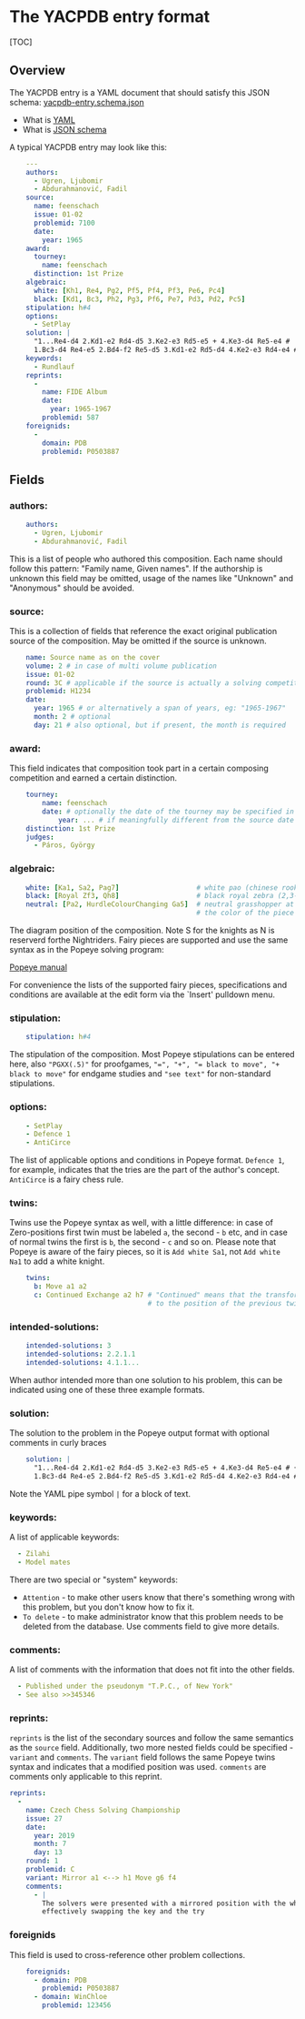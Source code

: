 # The YACPDB entry format

[TOC]

## Overview

The YACPDB entry is a YAML document that should satisfy this JSON schema:
[yacpdb-entry.schema.json](./yacpdb-entry.schema.json)

* What is [YAML](http://en.wikipedia.org/wiki/YAML)
* What is [JSON schema](https://json-schema.org/)

A typical YACPDB entry may look like this:
```yaml
    ---
    authors: 
      - Ugren, Ljubomir
      - Abdurahmanović, Fadil
    source: 
      name: feenschach
      issue: 01-02
      problemid: 7100
      date:
        year: 1965 
    award:
      tourney:
        name: feenschach
      distinction: 1st Prize
    algebraic: 
      white: [Kh1, Re4, Pg2, Pf5, Pf4, Pf3, Pe6, Pc4]
      black: [Kd1, Bc3, Ph2, Pg3, Pf6, Pe7, Pd3, Pd2, Pc5]
    stipulation: h#4
    options: 
      - SetPlay
    solution: |
      "1...Re4-d4 2.Kd1-e2 Rd4-d5 3.Ke2-e3 Rd5-e5 + 4.Ke3-d4 Re5-e4 #       
      1.Bc3-d4 Re4-e5 2.Bd4-f2 Re5-d5 3.Kd1-e2 Rd5-d4 4.Ke2-e3 Rd4-e4 #"
    keywords:
      - Rundlauf
    reprints:
      - 
        name: FIDE Album
        date:
          year: 1965-1967
        problemid: 587
    foreignids:
      -
        domain: PDB
        problemid: P0503887
```

## Fields

### authors:
```yaml
    authors: 
      - Ugren, Ljubomir
      - Abdurahmanović, Fadil
```
This is a list of people who authored this composition. Each name should follow this
pattern: "Family name, Given names". If the authorship is unknown
this field may be omitted, usage of the names like "Unknown" and
"Anonymous" should be avoided. 

### source:
This is a collection of fields that reference the exact original publication source
of the composition. May be omitted if the source is unknown.
```yaml
    name: Source name as on the cover
    volume: 2 # in case of multi volume publication
    issue: 01-02
    round: 3C # applicable if the source is actually a solving competition event
    problemid: H1234
    date:
      year: 1965 # or alternatively a span of years, eg: "1965-1967"
      month: 2 # optional
      day: 21 # also optional, but if present, the month is required
```

### award:
This field indicates that composition took part in a certain composing competition
and earned a certain distinction.
```yaml
    tourney:
        name: feenschach
        date: # optionally the date of the tourney may be specified in the same format
            year: ... # if meaningfully different from the source date
    distinction: 1st Prize
    judges:
      - Páros, György
```

### algebraic:
```yaml
    white: [Ka1, Sa2, Pag7]                   # white pao (chinese rook) g7
    black: [Royal Zf3, Qh8]                   # black royal zebra (2,3-leaper) f3
    neutral: [Pa2, HurdleColourChanging Ga5]  # neutral grasshopper at a5 that changes  
                                              # the color of the piece it hops over	
```
The diagram position of the composition.
Note S for the knights as N is reserverd forthe  Nightriders. Fairy pieces are
supported and use the same syntax as in the Popeye solving program:

[Popeye manual](https://github.com/thomas-maeder/popeye/blob/master/py-engl.txt)

For convenience the lists of the supported fairy pieces, specifications and conditions
are available at the edit form via the `Insert' pulldown menu.

### stipulation:
```yaml
    stipulation: h#4
```
The stipulation of the composition. Most Popeye stipulations can be entered here, also 
`"PGXX(.5)"` for proofgames, `"=", "+", "= black to move", "+ black to move"` for endgame
studies and `"see text"` for non-standard stipulations.

### options:
```yaml
    - SetPlay
    - Defence 1
    - AntiCirce
```
The list of applicable options and conditions in Popeye format. `Defence 1`, for example,
indicates that the tries are the part of the author's concept. `AntiCirce` is a fairy chess
rule.

### twins:
Twins use the Popeye syntax as well, with a little difference: in case of Zero-positions 
first twin must be labeled `a`, the second - `b` etc, and in case of normal twins the first
is `b`, the second - `c` and so on. Please note that Popeye is aware of the fairy pieces,
so it is `Add white Sa1`, not `Add white Na1` to add a white knight. 
```yaml
    twins:
      b: Move a1 a2
      c: Continued Exchange a2 h7 # "Continued" means that the transformation is applied
                                  # to the position of the previous twin, not to the diagram position
```


### intended-solutions:
```yaml
    intended-solutions: 3
    intended-solutions: 2.2.1.1
    intended-solutions: 4.1.1...
```
When author intended more than one solution to his problem, this can be indicated 
using one of these three example formats.


### solution:
The solution to the problem in the Popeye output format with optional comments in curly braces
```yaml
    solution: |
      "1...Re4-d4 2.Kd1-e2 Rd4-d5 3.Ke2-e3 Rd5-e5 + 4.Ke3-d4 Re5-e4 # {e4-d4-d5-e5-e4}      
      1.Bc3-d4 Re4-e5 2.Bd4-f2 Re5-d5 3.Kd1-e2 Rd5-d4 4.Ke2-e3 Rd4-e4 # {e4-e5-d5-d4-e4}"
```
Note the YAML pipe symbol `|` for a block of text.

### keywords:
A list of applicable keywords:
```yaml
  - Zilahi
  - Model mates
```
There are two special or "system" keywords:
* `Attention` - to make other users know that there's something wrong with this problem,
but you don't know how to fix it.
* `To delete` - to make administrator know that this problem needs to be
deleted from the database.
Use comments field to give more details.

### comments:
A list of comments with the information that does not fit into the other fields.
```yaml
  - Published under the pseudonym "T.P.C., of New York"
  - See also >>345346
```

### reprints:
`reprints` is the list of the secondary sources and follow the same semantics as the `source` field.
Additionally, two more nested fields could be specified - `variant` and `comments`.
The `variant` field follows the same Popeye twins syntax and indicates that a modified position
was used. `comments` are comments only applicable to this reprint.
```yaml
reprints: 
  - 
    name: Czech Chess Solving Championship
    issue: 27
    date:
      year: 2019
      month: 7
      day: 13
    round: 1
    problemid: C
    variant: Mirror a1 <--> h1 Move g6 f4 
    comments:
      - |
        The solvers were presented with a mirrored position with the white pawn g6 moved to f4,
        effectively swapping the key and the try
```

### foreignids
This field is used to cross-reference other problem collections.
```yaml
    foreignids:
      - domain: PDB
        problemid: P0503887
      - domain: WinChloe
        problemid: 123456
```